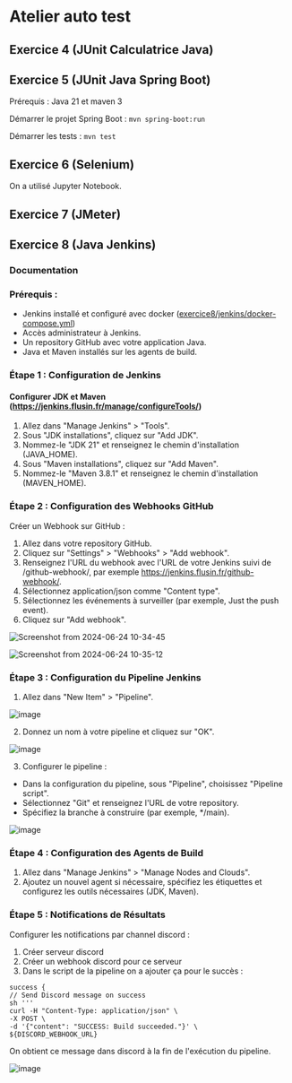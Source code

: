 # Atelier auto test

## Exercice 4 (JUnit Calculatrice Java)

## Exercice 5 (JUnit Java Spring Boot)

Prérequis : Java 21 et maven 3

Démarrer le projet Spring Boot : `mvn spring-boot:run`

Démarrer les tests : `mvn test`

## Exercice 6 (Selenium)

On a utilisé Jupyter Notebook.

## Exercice 7 (JMeter)

## Exercice 8 (Java Jenkins)

### Documentation

### Prérequis :

- Jenkins installé et configuré avec docker ([exercice8/jenkins/docker-compose.yml](https://github.com/Etienne-Legrand/epsi-atelier-auto-tests/blob/main/exercice8/docker-compose.yml))
- Accès administrateur à Jenkins.
- Un repository GitHub avec votre application Java.
- Java et Maven installés sur les agents de build.
  
### Étape 1 : Configuration de Jenkins

    
#### Configurer JDK et Maven (https://jenkins.flusin.fr/manage/configureTools/)
   
1. Allez dans "Manage Jenkins" > "Tools".
2. Sous "JDK installations", cliquez sur "Add JDK".
3. Nommez-le "JDK 21" et renseignez le chemin d'installation (JAVA_HOME).
4. Sous "Maven installations", cliquez sur "Add Maven".
5. Nommez-le "Maven 3.8.1" et renseignez le chemin d'installation (MAVEN_HOME).

### Étape 2 : Configuration des Webhooks GitHub

Créer un Webhook sur GitHub :

1. Allez dans votre repository GitHub.
2. Cliquez sur "Settings" > "Webhooks" > "Add webhook".
3. Renseignez l'URL du webhook avec l'URL de votre Jenkins suivi de /github-webhook/, par exemple https://jenkins.flusin.fr/github-webhook/.
4. Sélectionnez application/json comme "Content type".
5. Sélectionnez les événements à surveiller (par exemple, Just the push event).
6. Cliquez sur "Add webhook".

![Screenshot from 2024-06-24 10-34-45](https://github.com/Etienne-Legrand/epsi-atelier-auto-tests/assets/84561654/372602f4-0299-4318-89b4-fd8620a3218e)

![Screenshot from 2024-06-24 10-35-12](https://github.com/Etienne-Legrand/epsi-atelier-auto-tests/assets/84561654/e0098ff0-4575-4426-89c1-026d309166d2)

### Étape 3 : Configuration du Pipeline Jenkins

1. Allez dans "New Item" > "Pipeline".

![image](https://github.com/Etienne-Legrand/epsi-atelier-auto-tests/assets/93017364/9b60343e-44ce-48f7-b0e9-554dfe0c3596)

2. Donnez un nom à votre pipeline et cliquez sur "OK".

![image](https://github.com/Etienne-Legrand/epsi-atelier-auto-tests/assets/93017364/30f4a1c1-4972-42a4-8164-4181ccd45769)

3. Configurer le pipeline :
- Dans la configuration du pipeline, sous "Pipeline", choisissez "Pipeline script".
- Sélectionnez "Git" et renseignez l'URL de votre repository.
- Spécifiez la branche à construire (par exemple, */main).
  
![image](https://github.com/Etienne-Legrand/epsi-atelier-auto-tests/assets/93017364/9be470e9-8a49-4e69-9118-39dd69ee71df)

### Étape 4 : Configuration des Agents de Build

1. Allez dans "Manage Jenkins" > "Manage Nodes and Clouds".
2. Ajoutez un nouvel agent si nécessaire, spécifiez les étiquettes et configurez les outils nécessaires (JDK, Maven).

### Étape 5 : Notifications de Résultats

Configurer les notifications par channel discord :

1. Créer serveur discord
2. Créer un webhook discord pour ce serveur
2. Dans le script de la pipeline on a ajouter ça pour le succès : 
  ```
  success {
  // Send Discord message on success
  sh '''
  curl -H "Content-Type: application/json" \
  -X POST \
  -d '{"content": "SUCCESS: Build succeeded."}' \
  ${DISCORD_WEBHOOK_URL}
  ```

On obtient ce message dans discord à la fin de l'exécution du pipeline.

![image](https://github.com/Etienne-Legrand/epsi-atelier-auto-tests/assets/93017364/452da218-1275-4064-a72d-25d6cdc2144e)

